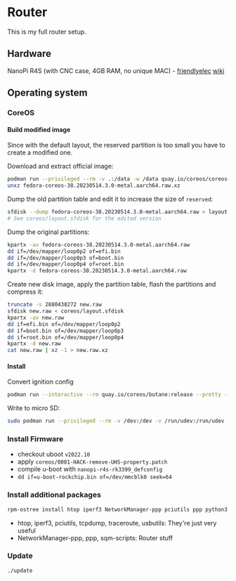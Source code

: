 # Router
This is my full router setup.

## Hardware
NanoPi R4S (with CNC case, 4GB RAM, no unique MAC) - [friendlyelec](https://www.friendlyelec.com/index.php?route=product/product&product_id=284) [wiki](https://wiki.friendlyelec.com/wiki/index.php/NanoPi_R4S)

## Operating system

### CoreOS

#### Build modified image
Since with the default layout, the reserved partition is too small you have to
create a modified one.

Download and extract official image:

```bash
podman run --privileged --rm -v .:/data -w /data quay.io/coreos/coreos-installer:release download --architecture aarch64
unxz fedora-coreos-38.20230514.3.0-metal.aarch64.raw.xz
```

Dump the old partition table and edit it to increase the size of `reserved`:

```bash
sfdisk --dump fedora-coreos-38.20230514.3.0-metal.aarch64.raw > layout.sfdisk
# See coreos/layout.sfdisk for the edited version
```

Dump the original partitions:

```bash
kpartx -av fedora-coreos-38.20230514.3.0-metal.aarch64.raw
dd if=/dev/mapper/loop0p2 of=efi.bin
dd if=/dev/mapper/loop0p3 of=boot.bin
dd if=/dev/mapper/loop0p4 of=root.bin
kpartx -d fedora-coreos-38.20230514.3.0-metal.aarch64.raw
```

Create new disk image, apply the partition table, flash the partitions and compress it:

```bash
truncate -s 2880438272 new.raw
sfdisk new.raw < coreos/layout.sfdisk
kpartx -av new.raw
dd if=efi.bin of=/dev/mapper/loop0p2
dd if=boot.bin of=/dev/mapper/loop0p3
dd if=root.bin of=/dev/mapper/loop0p4
kpartx -d new.raw
cat new.raw | xz -1 > new.raw.xz
```

#### Install
Convert ignition config

```bash
podman run --interactive --rm quay.io/coreos/butane:release --pretty --strict < coreos/router.bu > coreos/router.ign
```

Write to micro SD:

```bash
sudo podman run --privileged --rm -v /dev:/dev -v /run/udev:/run/udev -v .:/data -w /data quay.io/coreos/coreos-installer:release install --offline --image-file new.raw.xz --ignition-file coreos/router.ign --insecure /dev/mmcblk0
```

### Install Firmware
- checkout uboot `v2022.10`
- apply `coreos/0001-HACK-remove-UHS-property.patch`
- compile u-boot with `nanopi-r4s-rk3399_defconfig`
- `dd if=u-boot-rockchip.bin of=/dev/mmcblk0 seek=64`

### Install additional packages

```bash
rpm-ostree install htop iperf3 NetworkManager-ppp pciutils ppp python3 sqm-scripts tcpdump traceroute usbutils
```

- htop, iperf3, pciutils, tcpdump, traceroute, usbutils: They're just very useful
- NetworkManager-ppp, ppp, sqm-scripts: Router stuff

### Update

```bash
./update
```
